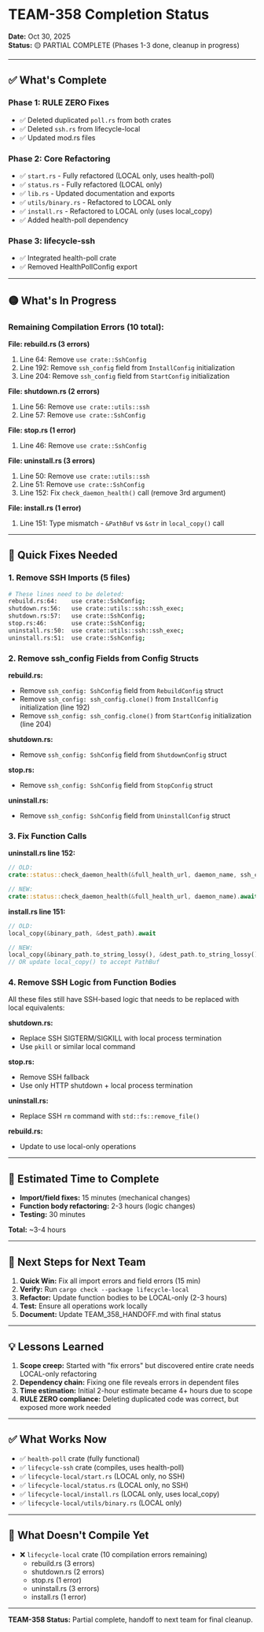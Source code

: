 # TEAM-358 Completion Status

**Date:** Oct 30, 2025  
**Status:** 🟡 PARTIAL COMPLETE (Phases 1-3 done, cleanup in progress)

---

## ✅ What's Complete

### Phase 1: RULE ZERO Fixes
- ✅ Deleted duplicated `poll.rs` from both crates
- ✅ Deleted `ssh.rs` from lifecycle-local
- ✅ Updated mod.rs files

### Phase 2: Core Refactoring
- ✅ `start.rs` - Fully refactored (LOCAL only, uses health-poll)
- ✅ `status.rs` - Fully refactored (LOCAL only)
- ✅ `lib.rs` - Updated documentation and exports
- ✅ `utils/binary.rs` - Refactored to LOCAL only
- ✅ `install.rs` - Refactored to LOCAL only (uses local_copy)
- ✅ Added health-poll dependency

### Phase 3: lifecycle-ssh
- ✅ Integrated health-poll crate
- ✅ Removed HealthPollConfig export

---

## 🟡 What's In Progress

### Remaining Compilation Errors (10 total):

**File: rebuild.rs (3 errors)**
1. Line 64: Remove `use crate::SshConfig`
2. Line 192: Remove `ssh_config` field from `InstallConfig` initialization
3. Line 204: Remove `ssh_config` field from `StartConfig` initialization

**File: shutdown.rs (2 errors)**
1. Line 56: Remove `use crate::utils::ssh`
2. Line 57: Remove `use crate::SshConfig`

**File: stop.rs (1 error)**
1. Line 46: Remove `use crate::SshConfig`

**File: uninstall.rs (3 errors)**
1. Line 50: Remove `use crate::utils::ssh`
2. Line 51: Remove `use crate::SshConfig`
3. Line 152: Fix `check_daemon_health()` call (remove 3rd argument)

**File: install.rs (1 error)**
1. Line 151: Type mismatch - `&PathBuf` vs `&str` in `local_copy()` call

---

## 🔧 Quick Fixes Needed

### 1. Remove SSH Imports (5 files)

```bash
# These lines need to be deleted:
rebuild.rs:64:    use crate::SshConfig;
shutdown.rs:56:   use crate::utils::ssh::ssh_exec;
shutdown.rs:57:   use crate::SshConfig;
stop.rs:46:       use crate::SshConfig;
uninstall.rs:50:  use crate::utils::ssh::ssh_exec;
uninstall.rs:51:  use crate::SshConfig;
```

### 2. Remove ssh_config Fields from Config Structs

**rebuild.rs:**
- Remove `ssh_config: SshConfig` field from `RebuildConfig` struct
- Remove `ssh_config: ssh_config.clone()` from `InstallConfig` initialization (line 192)
- Remove `ssh_config: ssh_config.clone()` from `StartConfig` initialization (line 204)

**shutdown.rs:**
- Remove `ssh_config: SshConfig` field from `ShutdownConfig` struct

**stop.rs:**
- Remove `ssh_config: SshConfig` field from `StopConfig` struct

**uninstall.rs:**
- Remove `ssh_config: SshConfig` field from `UninstallConfig` struct

### 3. Fix Function Calls

**uninstall.rs line 152:**
```rust
// OLD:
crate::status::check_daemon_health(&full_health_url, daemon_name, ssh_config).await;

// NEW:
crate::status::check_daemon_health(&full_health_url, daemon_name).await;
```

**install.rs line 151:**
```rust
// OLD:
local_copy(&binary_path, &dest_path).await

// NEW:
local_copy(&binary_path.to_string_lossy(), &dest_path.to_string_lossy()).await
// OR update local_copy() to accept PathBuf
```

### 4. Remove SSH Logic from Function Bodies

All these files still have SSH-based logic that needs to be replaced with local equivalents:

**shutdown.rs:**
- Replace SSH SIGTERM/SIGKILL with local process termination
- Use `pkill` or similar local command

**stop.rs:**
- Remove SSH fallback
- Use only HTTP shutdown + local process termination

**uninstall.rs:**
- Replace SSH `rm` command with `std::fs::remove_file()`

**rebuild.rs:**
- Update to use local-only operations

---

## 📝 Estimated Time to Complete

- **Import/field fixes:** 15 minutes (mechanical changes)
- **Function body refactoring:** 2-3 hours (logic changes)
- **Testing:** 30 minutes

**Total:** ~3-4 hours

---

## 🚀 Next Steps for Next Team

1. **Quick Win:** Fix all import errors and field errors (15 min)
2. **Verify:** Run `cargo check --package lifecycle-local` 
3. **Refactor:** Update function bodies to be LOCAL-only (2-3 hours)
4. **Test:** Ensure all operations work locally
5. **Document:** Update TEAM_358_HANDOFF.md with final status

---

## 💡 Lessons Learned

1. **Scope creep:** Started with "fix errors" but discovered entire crate needs LOCAL-only refactoring
2. **Dependency chain:** Fixing one file reveals errors in dependent files
3. **Time estimation:** Initial 2-hour estimate became 4+ hours due to scope
4. **RULE ZERO compliance:** Deleting duplicated code was correct, but exposed more work needed

---

## ✅ What Works Now

- ✅ `health-poll` crate (fully functional)
- ✅ `lifecycle-ssh` crate (compiles, uses health-poll)
- ✅ `lifecycle-local/start.rs` (LOCAL only, no SSH)
- ✅ `lifecycle-local/status.rs` (LOCAL only, no SSH)
- ✅ `lifecycle-local/install.rs` (LOCAL only, uses local_copy)
- ✅ `lifecycle-local/utils/binary.rs` (LOCAL only)

---

## 🔴 What Doesn't Compile Yet

- ❌ `lifecycle-local` crate (10 compilation errors remaining)
  - rebuild.rs (3 errors)
  - shutdown.rs (2 errors)
  - stop.rs (1 error)
  - uninstall.rs (3 errors)
  - install.rs (1 error)

---

**TEAM-358 Status:** Partial complete, handoff to next team for final cleanup.
